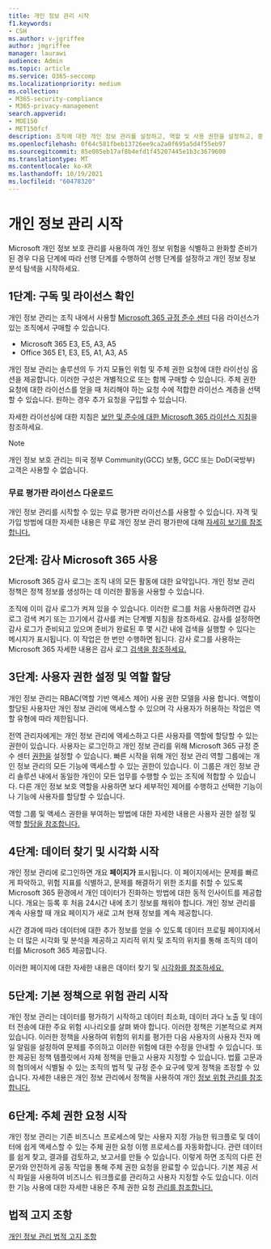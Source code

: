 ```yaml
---
title: 개인 정보 관리 시작
f1.keywords:
- CSH
ms.author: v-jgriffee
author: jmgriffee
manager: laurawi
audience: Admin
ms.topic: article
ms.service: O365-seccomp
ms.localizationpriority: medium
ms.collection:
- M365-security-compliance
- M365-privacy-management
search.appverid:
- MOE150
- MET150fcf
description: 조직에 대한 개인 정보 관리를 설정하고, 역할 및 사용 권한을 설정하고, 중요한 설정을 구성하는 방법을 배워야 합니다.
ms.openlocfilehash: 0f64c581fbeb13726ee9ca2a0f695a5d4f55eb97
ms.sourcegitcommit: 85e085eb17af8b4efd1f45207445e1b3c3679600
ms.translationtype: MT
ms.contentlocale: ko-KR
ms.lasthandoff: 10/19/2021
ms.locfileid: "60478320"
---
```

# <a name="get-started-with-privacy-management"></a>개인 정보 관리 시작

Microsoft 개인 정보 보호 관리를 사용하여 개인 정보 위험을 식별하고 완화할 준비가 된 경우 다음 단계에 따라 선행 단계를 수행하여 선행 단계를 설정하고 개인 정보 정보 분석 탐색을 시작하세요.

## <a name="step-1-confirm-subscriptions-and-licensing"></a>1단계: 구독 및 라이선스 확인

개인 정보 관리는 조직 내에서 사용할 [Microsoft 365 규정 준수 센터](https://compliance.microsoft.com/) 다음 라이선스가 있는 조직에서 구매할 수 있습니다.

- Microsoft 365 E3, E5, A3, A5
- Office 365 E1, E3, E5, A1, A3, A5

개인 정보 관리는 솔루션의 두 가지 모듈인 위험 및 주체 권한 요청에 대한 라이선싱 옵션을 제공합니다. 이러한 구성은 개별적으로 또는 함께 구매할 수 있습니다. 주체 권한 요청에 대한 라이선스를 얻을 때 처리해야 하는 요청 수에 적합한 라이선스 계층을 선택할 수 있습니다. 원하는 경우 추가 요청을 구입할 수 있습니다.

자세한 라이선싱에 대한 지침은 [보안 및 준수에 대한 Microsoft 365 라이선스 지침](/office365/servicedescriptions/microsoft-365-service-descriptions/microsoft-365-tenantlevel-services-licensing-guidance/microsoft-365-security-compliance-licensing-guidance#privacy-management)을 참조하세요.

> [!Note]
> 개인 정보 보호 관리는 미국 정부 Community(GCC) 보통, GCC 또는 DoD(국방부) 고객은 사용할 수 없습니다.

### <a name="get-free-trial-license"></a>무료 평가판 라이선스 다운로드

개인 정보 관리를 시작할 수 있는 무료 평가판 라이선스를 사용할 수 있습니다. 자격 및 가입 방법에 대한 자세한 내용은 무료 개인 정보 관리 평가판에 대해 [자세히 보기를 참조합니다.](privacy-management-trial.md)

## <a name="step-2-enable-the-microsoft-365-audit-log"></a>2단계: 감사 Microsoft 365 사용

Microsoft 365 감사 로그는 조직 내의 모든 활동에 대한 요약입니다. 개인 정보 관리 정책은 정책 정보를 생성하는 데 이러한 활동을 사용할 수 있습니다.

조직에 이미 감사 로그가 켜져 있을 수 있습니다. 이러한 로그를 처음 사용하려면 감사 로그 [](/microsoft-365/compliance/turn-audit-log-search-on-or-off) 검색 켜기 또는 끄기에서 감사를 켜는 단계별 지침을 참조하세요. 감사를 설정하면 감사 로그가 준비되고 있으며 준비가 완료된 후 몇 시간 내에 검색을 실행할 수 있다는 메시지가 표시됩니다. 이 작업은 한 번만 수행하면 됩니다. 감사 로그를 사용하는 Microsoft 365 자세한 내용은 감사 로그 [검색을 참조하세요.](/microsoft-365/compliance/search-the-audit-log-in-security-and-compliance)

## <a name="step-3-set-user-permissions-and-assign-roles"></a>3단계: 사용자 권한 설정 및 역할 할당

개인 정보 관리는 RBAC(역할 기반 액세스 제어) 사용 권한 모델을 사용 합니다. 역할이 할당된 사용자만 개인 정보 관리에 액세스할 수 있으며 각 사용자가 허용하는 작업은 역할 유형에 따라 제한됩니다.

전역 관리자에게는 개인 정보 관리에 액세스하고 다른 사용자를 역할에 할당할 수 있는 권한이 있습니다. 사용자는 로그인하고 개인 정보 관리를 위해 Microsoft 365 규정 준수 센터 [권한을](https://compliance.microsoft.com/) 설정할 수 있습니다. 빠른 시작을 위해 개인 정보 관리 역할 그룹에는 개인 정보 관리의 모든 기능에 액세스할 수 있는 권한이 있습니다. 이 그룹은 개인 정보 관리 솔루션 내에서 동일한 개인이 모든 업무를 수행할 수 있는 조직에 적합할 수 있습니다. 다른 개인 정보 보호 역할을 사용하면 보다 세부적인 제어를 수행하고 선택한 기능이나 기능에 사용자를 할당할 수 있습니다.

역할 그룹 및 액세스 권한을 부여하는 방법에 대한 자세한 내용은 사용자 권한 설정 및 역할 [할당을 참조합니다.](privacy-management-permissions.md)

## <a name="step-4-start-finding-and-visualizing-your-data"></a>4단계: 데이터 찾기 및 시각화 시작

개인 정보 관리에 로그인하면 개요 **페이지가** 표시됩니다. 이 페이지에서는 문제를 빠르게 파악하고, 위험 지표를 식별하고, 문제를 해결하기 위한 조치를 취할 수 있도록 Microsoft 365 환경에서 개인 데이터가 진화하는 방법에 대한 동적 인사이트를 제공합니다. 개요는 등록 후 처음 24시간 내에 초기 정보를 채워야 합니다. 개인 정보 관리를 계속 사용할 때 개요 페이지가 새로 고쳐 현재 정보를 계속 제공합니다.

시간 경과에 따라 데이터에 대한  추가 정보를 얻을 수 있도록 데이터 프로필 페이지에서는 더 많은 시각화 및 분석을 제공하고 지리적 위치 및 조직의 위치를 통해 조직의 데이터를 Microsoft 365 제공합니다.

이러한 페이지에 대한 자세한 내용은 데이터 찾기 및 [시각화를 참조하세요.](privacy-management-data-profile.md)

## <a name="step-5-start-managing-risks-with-default-policies"></a>5단계: 기본 정책으로 위험 관리 시작

개인 정보 관리는 데이터를 평가하기 시작하고 데이터 최소화, 데이터 과다 노출 및 데이터 전송에 대한 주요 위험 시나리오를 살펴 봐야 합니다. 이러한 정책은 기본적으로 켜져 있습니다. 이러한 정책을 사용하여 위험의 위치를 평가한 다음 사용자의 사용자 전자 메일 알림을 설정하여 문제를 주의하고 이러한 위험에 대한 수정을 안내할 수 있습니다. 또한 제공된 정책 템플릿에서 자체 정책을 만들고 사용자 지정할 수 있습니다. 법률 고문과의 협의에서 식별될 수 있는 조직의 법적 및 규정 준수 요구에 맞게 정책을 조정할 수 있습니다. 자세한 내용은 개인 정보 관리에서 정책을 사용하여 개인 [정보 위험 관리를 참조합니다.](privacy-management-policies.md)

## <a name="step-6-get-started-with-subject-rights-requests"></a>6단계: 주체 권한 요청 시작

개인 정보 관리는 기존 비즈니스 프로세스에 맞는 사용자 지정 가능한 워크플로 및 데이터에 쉽게 액세스할 수 있는 주체 권한 요청 이행 프로세스를 자동화합니다. 관련 데이터를 쉽게 찾고, 결과를 검토하고, 보고서를 만들 수 있습니다. 이렇게 하면 조직의 다른 전문가와 안전하게 공동 작업을 통해 주체 권한 요청을 완료할 수 있습니다. 기본 제공 서식 파일을 사용하여 비즈니스 워크플로를 관리하고 사용자 지정할 수도 있습니다. 이러한 기능 사용에 대한 자세한 내용은 주체 권한 요청 [관리를 참조합니다.](privacy-management-subject-rights-requests.md)

## <a name="legal-disclaimer"></a>법적 고지 조항

[개인 정보 관리 법적 고지 조항](privacy-management-disclaimer.md)
